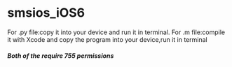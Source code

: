 smsios_iOS6
===========
For .py file:copy it into your device and run it in terminal.
For .m file:compile it with Xcode and copy the program into your device,run it in terminal
##### Both of the require 755 permissions #####
